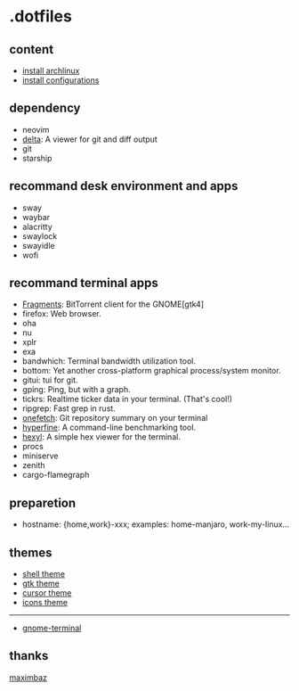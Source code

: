 # .dotfiles

## content

* [install archlinux](./install/install.sh)
* [install configurations](./install.sh)

## dependency

* neovim
* [delta](https://github.com/dandavison/delta): A viewer for git and diff output 
* git
* starship

## recommand desk environment and apps

* sway
* waybar
* alacritty
* swaylock
* swayidle
* wofi

## recommand terminal apps

* [Fragments](https://gitlab.gnome.org/World/Fragments): BitTorrent client for the GNOME[gtk4]
* firefox: Web browser.
* oha
* nu
* xplr
* exa
* bandwhich: Terminal bandwidth utilization tool.
* bottom: Yet another cross-platform graphical process/system monitor.
* gitui: tui for git.
* gping: Ping, but with a graph.
* tickrs: Realtime ticker data in your terminal. (That's cool!)
* ripgrep: Fast grep in rust.
* [onefetch](https://github.com/o2sh/onefetch): Git repository summary on your terminal
* [hyperfine](https://github.com/sharkdp/hyperfine): A command-line benchmarking tool.
* [hexyl](https://github.com/sharkdp/hexyl): A simple hex viewer for the terminal.
* procs
* miniserve
* zenith
* cargo-flamegraph

## preparetion

* hostname: {home,work}-xxx; examples: home-manjaro, work-my-linux...

## themes

* [shell theme](https://www.gnome-look.org/p/1267246)
* [gtk theme](https://www.gnome-look.org/p/1267246)
* [cursor theme](https://www.gnome-look.org/p/1197198/)
* [icons theme](https://www.pling.com/p/1209330)

---

* [gnome-terminal](https://github.com/arcticicestudio/nord-gnome-terminal)

## thanks

[maximbaz](https://github.com/maximbaz/dotfiles)
